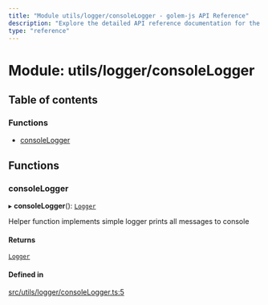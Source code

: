 ```yaml
---
title: "Module utils/logger/consoleLogger - golem-js API Reference"
description: "Explore the detailed API reference documentation for the Module utils/logger/consoleLogger within the golem-js SDK for the Golem Network."
type: "reference"
---
```

# Module: utils/logger/consoleLogger

## Table of contents

### Functions

- [consoleLogger](utils_logger_consoleLogger#consolelogger)

## Functions

### consoleLogger

▸ **consoleLogger**(): [`Logger`](../interfaces/utils_logger_logger.Logger)

Helper function implements simple logger prints all messages to console

#### Returns

[`Logger`](../interfaces/utils_logger_logger.Logger)

#### Defined in

[src/utils/logger/consoleLogger.ts:5](https://github.com/golemfactory/golem-js/blob/f41abd4/src/utils/logger/consoleLogger.ts#L5)
